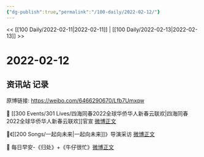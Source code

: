 ```yaml
---
{"dg-publish":true,"permalink":"/100-daily/2022-02-12/"}
---
```



<< [[100 Daily/2022-02-11\|2022-02-11]] | [[100 Daily/2022-02-13\|2022-02-13]] >>

# 2022-02-12

## 资讯站 记录

原博链接: https://weibo.com/6466290670/Lfb7Umxqw

🌟 [[300 Events/301 Lives/四海同春2022全球华侨华人新春云联欢\|四海同春2022全球华侨华人新春云联欢]]官宣 [微博正文](https://weibo.com/detail/4736039091176389)

🌟《[[200 Songs/一起向未来\|一起向未来]]》导演采访 [微博正文](https://weibo.com/detail/4736057868812759)

🌟 每日早安-《归处》+《牛仔很忙》[微博正文](https://weibo.com/detail/4735965472752492)
